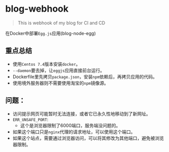 # blog-webhook
> This is webhook of my blog for CI and CD

在Docker中部署```Egg.js```应用(blog-node-egg)

## 重点总结

- 使用```Centos 7.4```版本安装```docker```。
- ```--daemon```要去掉，让```eggjs```应用直接前台运行。
- Dockerfile里先拷贝```package.json```，安装```npm```依赖后，再拷贝应用的代码。
- 使用境外服务器则不需要使用淘宝的```npm```镜像源。

## 问题：

- 访问提示网页可能暂时无法连接，或者它已永久性地移动到了新网址。
- ```ERR_UNSAFE_PORT```:
  - 这个是浏览器限制了6000端口，服务端没问题的。
- 如果这个端口只是```nginx```代理的请求地址，可以使用这个端口。
- 如果这个站点，需要通过浏览器访问，可以将其修改为其他端口，避免被浏览器限制。
